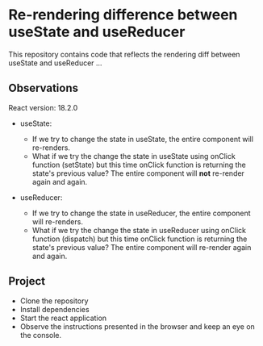 # Re-rendering difference between useState and useReducer
This repository contains code that reflects the rendering diff between useState and useReducer ...

## Observations
React version: 18.2.0
- useState: 
  - If we try to change the state in useState, the entire component will re-renders.
  - What if we try the change the state in useState using onClick function (setState) but this time onClick function is returning the state's previous value? The entire component will **not** re-render again and again.

- useReducer: 
  - If we try to change the state in useReducer, the entire component will re-renders.
  - What if we try the change the state in useReducer using onClick function (dispatch) but this time onClick function is returning the state's previous value? The entire component will re-render again and again.

## Project
- Clone the repository
- Install dependencies
- Start the react application
- Observe the instructions presented in the browser and keep an eye on the console.